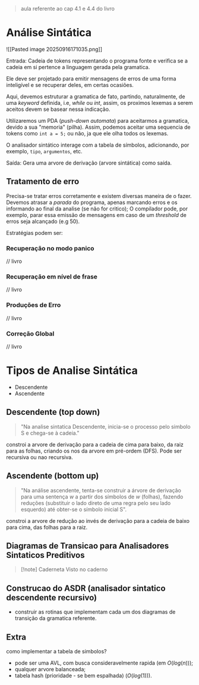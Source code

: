 > aula referente ao cap 4.1 e 4.4 do livro

# Análise Sintática
![[Pasted image 20250916171035.png]]

Entrada: Cadeia de tokens representando o programa fonte e verifica se a cadeia em si pertence a linguagem gerada pela gramatica.

Ele deve ser projetado para emitir mensagens de erros de uma forma inteligível e se recuperar deles, em certas ocasiões.

Aqui, devemos estruturar a gramatica de fato, partindo, naturalmente, de uma _keyword_ definida, i.e, *while* ou *int*, assim, os proximos lexemas a serem aceitos devem se basear nessa indicação.

Utilizaremos um PDA (*push-down automata*) para aceitarmos a gramatica, devido a sua "memoria" (pilha). Assim, podemos aceitar uma sequencia de tokens como `int a = 5;` ou não, ja que ele olha todos os lexemas.

O analisador sintático interage com a tabela de símbolos, adicionando, por exemplo, `tipo`, `argumentos`, etc.

Saída: Gera uma arvore de derivação (arvore sintática) como saída.

## Tratamento de erro

Precisa-se tratar erros corretamente e existem diversas maneira de o fazer. Devemos atrasar a _parada_ do programa, apenas marcando erros e os informando ao final da analise (se não for critico); O compilador pode, por exemplo, parar essa emissão de mensagens em caso de um *threshold* de erros seja alcançado (e.g 50). 

Estratégias podem ser:

### Recuperação no modo panico
// livro
### Recuperação em nível de frase
// livro
### Produções de Erro 
// livro
### Correção Global
// livro

# Tipos de Analise Sintática
- Descendente
- Ascendente
## Descendente (top down)
> "Na analise sintatica Descendente, inicia-se o processo pelo simbolo S e chega-se à cadeia."

constroi a arvore de derivação para a cadeia de cima para baixo, da raiz para as folhas, criando os nos da arvore em pré-ordem (DFS). Pode ser recursiva ou nao recursiva.


## Ascendente (bottom up)
> "Na análise ascendente, tenta-se construir a árvore de derivação para uma sentença $w$ a partir dos símbolos de $w$ (folhas), fazendo reduções (substituir o lado direto de uma regra pelo seu lado esquerdo) até obter-se o símbolo inicial S".

constroi a arvore de redução ao invés de derivação para a cadeia de baixo para cima, das folhas para a raiz.

## Diagramas de Transicao para Analisadores Sintaticos Preditivos

> [!note] Caderneta
> Visto no caderno

## Construcao do ASDR (analisador sintatico descendente recursivo)
- construir as rotinas que implementam cada um dos diagramas de transição da gramatica referente.

## Extra 

como implementar a tabela de simbolos?
- pode ser uma AVL, com busca consideravelmente rapida (em $O(log(n))$);
- qualquer arvore balanceada;
- tabela hash (prioridade - se bem espalhada) $(O(log(1)))$.

